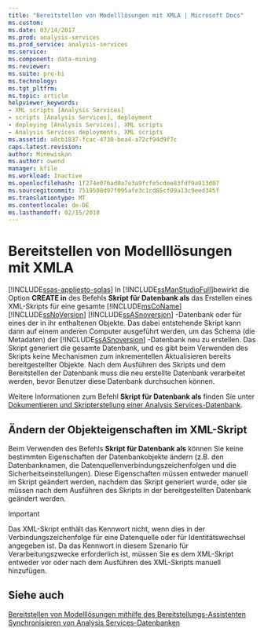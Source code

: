 ```yaml
---
title: "Bereitstellen von Modelllösungen mit XMLA | Microsoft Docs"
ms.custom: 
ms.date: 03/14/2017
ms.prod: analysis-services
ms.prod_service: analysis-services
ms.service: 
ms.component: data-mining
ms.reviewer: 
ms.suite: pro-bi
ms.technology: 
ms.tgt_pltfrm: 
ms.topic: article
helpviewer_keywords:
- XML scripts [Analysis Services]
- scripts [Analysis Services], deployment
- deploying [Analysis Services], XML scripts
- Analysis Services deployments, XML scripts
ms.assetid: a8cb1837-fcac-4730-bea4-a72cf94d9f7c
caps.latest.revision: 
author: Minewiskan
ms.author: owend
manager: kfile
ms.workload: Inactive
ms.openlocfilehash: 1f274e076ad0a7e3a9fcfe5cdee83fdf9a913d07
ms.sourcegitcommit: 7519508d97f095afe3c1cd85cf09a13c9eed345f
ms.translationtype: MT
ms.contentlocale: de-DE
ms.lasthandoff: 02/15/2018
---
```

# <a name="deploy-model-solutions-using-xmla"></a>Bereitstellen von Modelllösungen mit XMLA
[!INCLUDE[ssas-appliesto-sqlas](../../includes/ssas-appliesto-sqlas.md)]
In [!INCLUDE[ssManStudioFull](../../includes/ssmanstudiofull-md.md)]bewirkt die Option **CREATE in** des Befehls **Skript für Datenbank als** das Erstellen eines XML-Skripts für eine gesamte [!INCLUDE[msCoName](../../includes/msconame-md.md)] [!INCLUDE[ssNoVersion](../../includes/ssnoversion-md.md)] [!INCLUDE[ssASnoversion](../../includes/ssasnoversion-md.md)] -Datenbank oder für eines der in ihr enthaltenen Objekte. Das dabei entstehende Skript kann dann auf einem anderen Computer ausgeführt werden, um das Schema (die Metadaten) der [!INCLUDE[ssASnoversion](../../includes/ssasnoversion-md.md)] -Datenbank neu zu erstellen. Das Skript generiert die gesamte Datenbank, und es gibt beim Verwenden des Skripts keine Mechanismen zum inkrementellen Aktualisieren bereits bereitgestellter Objekte. Nach dem Ausführen des Skripts und dem Bereitstellen der Datenbank muss die neu erstellte Datenbank verarbeitet werden, bevor Benutzer diese Datenbank durchsuchen können.  
  
 Weitere Informationen zum Befehl **Skript für Datenbank als** finden Sie unter [Dokumentieren und Skripterstellung einer Analysis Services-Datenbank](../../analysis-services/multidimensional-models/document-and-script-an-analysis-services-database.md).  
  
## <a name="modifying-object-properties-in-the-xml-script"></a>Ändern der Objekteigenschaften im XML-Skript  
 Beim Verwenden des Befehls **Skript für Datenbank als** können Sie keine bestimmten Eigenschaften der Datenbankobjekte ändern (z.B. den Datenbanknamen, die Datenquellenverbindungszeichenfolgen und die Sicherheitseinstellungen). Diese Eigenschaften müssen entweder manuell im Skript geändert werden, nachdem das Skript generiert wurde, oder sie müssen nach dem Ausführen des Skripts in der bereitgestellten Datenbank geändert werden.  
  
> [!IMPORTANT]  
>  Das XML-Skript enthält das Kennwort nicht, wenn dies in der Verbindungszeichenfolge für eine Datenquelle oder für Identitätswechsel angegeben ist. Da das Kennwort in diesem Szenario für Verarbeitungszwecke erforderlich ist, müssen Sie es dem XML-Skript entweder vor oder nach dem Ausführen des XML-Skripts manuell hinzufügen.  
  
## <a name="see-also"></a>Siehe auch  
 [Bereitstellen von Modelllösungen mithilfe des Bereitstellungs-Assistenten](../../analysis-services/multidimensional-models/deploy-model-solutions-using-the-deployment-wizard.md)   
 [Synchronisieren von Analysis Services-Datenbanken](../../analysis-services/multidimensional-models/synchronize-analysis-services-databases.md)  
  
  
